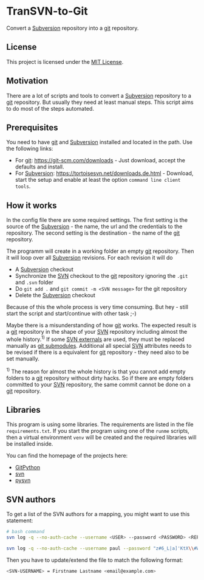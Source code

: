 # TranSVN-to-Git

Convert a [Subversion][SVN] repository into a [git][GIT] repository.

## License

This project is licensed under the [MIT License][MIT].

## Motivation

There are a lot of scripts and tools to convert a [Subversion][SVN] repository to a [git][GIT] repository. But usually they need at least manual steps. This script aims to do most of the steps automated.

## Prerequisites

You need to have [git][GIT] and [Subversion][SVN] installed and located in the path. Use the following links:

* For [git][GIT]: <https://git-scm.com/downloads> - Just download, accept the defaults and install.
* For [Subversion][SVN]: <https://tortoisesvn.net/downloads.de.html> - Download, start the setup and enable at least the option `command line client tools`.

## How it works

In the config file there are some required settings. The first setting is the source of the [Subversion][SVN] - the name, the url and the credentials to the repository. The second setting is the destination - the name of the [git][GIT] repository.

The programm will create in a working folder an empty [git][GIT] repository. Then it will loop over all [Subversion][SVN] revisions. For each revision it will do

* A [Subversion][SVN] checkout
* Synchronize the [SVN][SVN] checkout to the [git][GIT] repository ignoring the `.git` and `.svn` folder
* Do `git add .` and `git commit -m <SVN message>` for the git repository
* Delete the [Subversion][SVN] checkout

Because of this the whole process is very time consuming. But hey - still start the script and start/continue with other task ;-)

Maybe there is a misunderstanding of how [git][GIT] works. The expected result is a [git][GIT] repository in the shape of your [SVN][SVN] repository including almost the whole history.<sup>1)</sup> If some [SVN externals][SVN_EXTERNAL] are used, they must be replaced manually as [git submodules][GIT_SUBMODULE]. Additional all special [SVN][SVN] attributes needs to be revised if there is a equivalent for [git][GIT] repository - they need also to be set manually.

<sup>1)</sup> The reason for almost the whole history is that you cannot add empty folders to a [git][GIT] repository without dirty hacks. So if there are empty folders committed to your [SVN][SVN] repository, the same commit cannot be done on a [git][GIT] repository.

## Libraries

This program is using some libraries. The requirements are listed in the file `requirements.txt`. If you start the program using one of the `runme` scripts, then a virtual environment `venv` will be created and the required libraries will be installed inside.

You can find the homepage of the projects here:

* [GitPython][LIBGIT]
* [svn][LIBSVN]
* [pysvn][PYSVN]

## SVN authors

To get a list of the SVN authors for a mapping, you might want to use this statement:

```bash
# bash command
svn log -q --no-auth-cache --username <USER> --password <PASSWORD> <REPOSITORY URL> | grep -i '(' | cut -d '|' -f 2 | sort -u > users.txt
```

```bash
svn log -q --no-auth-cache --username paul --password "z#6_L|a]'KtX\\#W=" http://subvwbn.mosca-ag.com/scm/repo/svn/MK3/ | grep -i '(' | cut -d '|' -f 2 | sort -u > users.txt
```

Then you have to update/extend the file to match the following format:

```bash
<SVN-USERNAME> = Firstname Lastname <email@example.com>
```

[GIT]: https://git-scm.com/
[GIT_SUBMODULE]: https://git-scm.com/book/en/v2/Git-Tools-Submodules
[LIBGIT]: https://github.com/gitpython-developers/GitPython
[LIBSVN]: https://github.com/dsoprea/PySvn
[MIT]: https://opensource.org/licenses/MIT
[PYSVN]: https://pysvn.sourceforge.io
[SVN]: https://subversion.apache.org/
[SVN_EXTERNAL]: https://svnbook.red-bean.com/en/1.7/svn.advanced.externals.html
